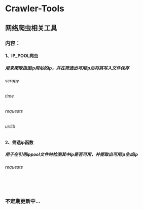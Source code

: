 Crawler-Tools
==========================
网络爬虫相关工具
---------------
### 内容：
#### 1、IP_POOL爬虫
##### 用来爬取指定ip网站的ip，并在筛选出可用ip后将其写入文件保存
###### scrapy
###### time
###### requests
###### urllib
#### 2、筛选ip函数
##### 用于在引用ippool文件时检测其中ip是否可用，并提取出可用ip生成ip
###### requests
<br/>

<br/>

### 不定期更新中...
